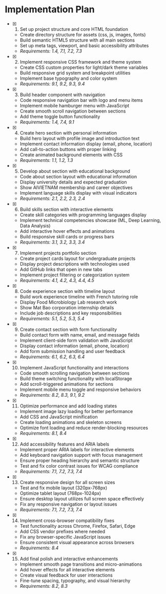 # Implementation Plan

- [x] 1. Set up project structure and core HTML foundation

  - Create directory structure for assets (css, js, images, fonts)
  - Build semantic HTML5 structure with all main sections
  - Set up meta tags, viewport, and basic accessibility attributes
  - _Requirements: 1.4, 7.1, 7.2, 7.3_

- [x] 2. Implement responsive CSS framework and theme system

  - Create CSS custom properties for light/dark theme variables
  - Build responsive grid system and breakpoint utilities
  - Implement base typography and color system
  - _Requirements: 9.1, 9.2, 9.3, 9.4_

- [x] 3. Build header component with navigation

  - Code responsive navigation bar with logo and menu items
  - Implement mobile hamburger menu with JavaScript
  - Create smooth scroll navigation between sections
  - Add theme toggle button functionality
  - _Requirements: 1.4, 7.4, 9.1_

- [x] 4. Create hero section with personal information

  - Build hero layout with profile image and introduction text
  - Implement contact information display (email, phone, location)
  - Add call-to-action buttons with proper linking
  - Create animated background elements with CSS
  - _Requirements: 1.1, 1.2, 1.3_

- [x] 5. Develop about section with educational background

  - Code about section layout with educational information
  - Display university details and expected graduation
  - Show AIVIETNAM membership and career objectives
  - Implement language skills display with visual indicators
  - _Requirements: 2.1, 2.2, 2.3, 2.4_

- [x] 6. Build skills section with interactive elements

  - Create skill categories with programming languages display
  - Implement technical competencies showcase (ML, Deep Learning, Data Analysis)
  - Add interactive hover effects and animations
  - Build responsive skill cards or progress bars
  - _Requirements: 3.1, 3.2, 3.3, 3.4_

- [x] 7. Implement projects portfolio section

  - Create project cards layout for undergraduate projects
  - Display project descriptions with technologies used
  - Add GitHub links that open in new tabs
  - Implement project filtering or categorization system
  - _Requirements: 4.1, 4.2, 4.3, 4.4, 4.5_

- [x] 8. Code experience section with timeline layout

  - Build work experience timeline with French tutoring role
  - Display Food Microbiology Lab research work
  - Show Mat Bao corporation internship details
  - Include job descriptions and key responsibilities
  - _Requirements: 5.1, 5.2, 5.3, 5.4_

- [x] 9. Create contact section with form functionality

  - Build contact form with name, email, and message fields
  - Implement client-side form validation with JavaScript
  - Display contact information (email, phone, location)
  - Add form submission handling and user feedback
  - _Requirements: 6.1, 6.2, 6.3, 6.4_

- [x] 10. Implement JavaScript functionality and interactions

  - Code smooth scrolling navigation between sections
  - Build theme switching functionality with localStorage
  - Add scroll-triggered animations for sections
  - Implement mobile menu toggle and responsive behaviors
  - _Requirements: 8.2, 8.3, 9.1, 9.2_

- [x] 11. Optimize performance and add loading states

  - Implement image lazy loading for better performance
  - Add CSS and JavaScript minification
  - Create loading animations and skeleton screens
  - Optimize font loading and reduce render-blocking resources
  - _Requirements: 8.1, 8.4_

- [x] 12. Add accessibility features and ARIA labels

  - Implement proper ARIA labels for interactive elements
  - Add keyboard navigation support with focus management
  - Ensure proper heading hierarchy and semantic structure
  - Test and fix color contrast issues for WCAG compliance
  - _Requirements: 7.1, 7.2, 7.3, 7.4_

- [x] 13. Create responsive design for all screen sizes

  - Test and fix mobile layout (320px-768px)
  - Optimize tablet layout (768px-1024px)
  - Ensure desktop layout utilizes full screen space effectively
  - Fix any responsive navigation or layout issues
  - _Requirements: 7.1, 7.2, 7.3, 7.4_

- [x] 14. Implement cross-browser compatibility fixes

  - Test functionality across Chrome, Firefox, Safari, Edge
  - Add CSS vendor prefixes where needed
  - Fix any browser-specific JavaScript issues
  - Ensure consistent visual appearance across browsers
  - _Requirements: 8.4_

- [x] 15. Add final polish and interactive enhancements
  - Implement smooth page transitions and micro-animations
  - Add hover effects for all interactive elements
  - Create visual feedback for user interactions
  - Fine-tune spacing, typography, and visual hierarchy
  - _Requirements: 8.2, 8.3_
